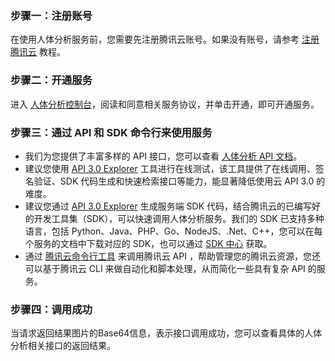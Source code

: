 ### 步骤一：注册账号
在使用人体分析服务前，您需要先注册腾讯云账号。如果没有账号，请参考 [注册腾讯云](https://cloud.tencent.com/document/product/378/17985) 教程。

### 步骤二：开通服务
进入 [人体分析控制台](https://console.cloud.tencent.com/bda)，阅读和同意相关服务协议，并单击开通，即可开通服务。

### 步骤三：通过 API 和 SDK 命令行来使用服务
- 我们为您提供了丰富多样的 API 接口，您可以查看 [人体分析 API 文档](https://cloud.tencent.com/document/product/1208/42988)。
- 建议您使用 [API 3.0 Explorer](https://console.cloud.tencent.com/api/explorer?Product=bda&Version=2020-03-24&Action=CreateGroup&SignVersion=) 工具进行在线测试，该工具提供了在线调用、签名验证、SDK 代码生成和快速检索接口等能力，能显著降低使用云 API 3.0 的难度。
- 建议您通过 [API 3.0 Explorer](https://console.cloud.tencent.com/api/explorer?Product=bda&Version=2020-03-24&Action=CreateGroup&SignVersion=) 生成服务端 SDK 代码，结合腾讯云的已编写好的开发工具集（SDK），可以快速调用人体分析服务。我们的 SDK 已支持多种语言，包括 Python、Java、PHP、Go、NodeJS、.Net、C++，您可以在每个服务的文档中下载对应的 SDK，也可以通过 [SDK 中心](https://cloud.tencent.com/document/sdk) 获取。
- 通过 [腾讯云命令行工具](https://cloud.tencent.com/document/product/440/6176) 来调用腾讯云 API ，帮助管理您的腾讯云资源，您还可以基于腾讯云 CLI 来做自动化和脚本处理，从而简化一些具有复杂 API 的服务。


### 步骤四：调用成功
当请求返回结果图片的Base64信息，表示接口调用成功，您可以查看具体的人体分析相关接口的返回结果。
